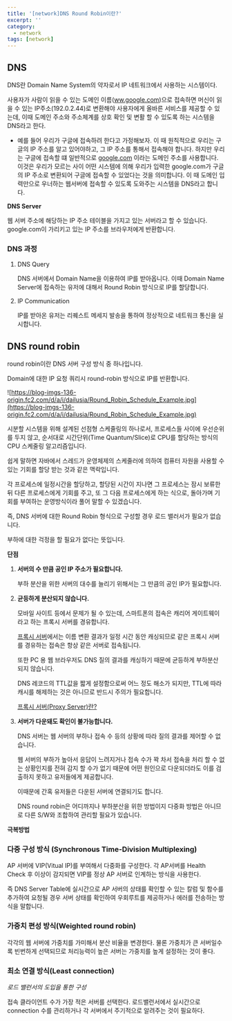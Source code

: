 ```yaml
---
title: '[network]DNS Round Robin이란?'
excerpt: ''
category:
  - network
tags: [network]
---
```


## DNS

DNS란 Domain Name System의 약자로서 IP 네트워크에서 사용하는 시스템이다.

사용자가 사람이 읽을 수 있는 도메인 이름([ww.google.com](http://ww.google.com))으로 접속하면 머신이 읽을 수 있는 IP주소(192.0.2.44)로 변환해야 사용자에게 올바른 서비스를 제공할 수 있는데, 이때 도메인 주소와 주소체계를 상호 확인 및 변활 할 수 있도록 하는 시스템을 DNS라고 한다.

- 예를 들어 우리가 구글에 접속하려 한다고 가정해보자. 이 때 원칙적으로 우리는 구글의 IP 주소를 알고 있어야하고, 그 IP 주소를 통해서 접속해야 합니다. 하지만 우리는 구글에 접속할 떄 일반적으로 [google.com](http://google.com) 이라는 도메인 주소를 사용합니다. 이것은 우리가 모르는 사이 어떤 시스템에 의해 우리가 입력한 google.com가 구글의 IP 주소로 변환되어 구글에 접속할 수 있었다는 것을 의미합니다. 이 때 도메인 입력만으로 우너하는 웹서버에 접속할 수 있도록 도와주는 시스템을 DNS라고 합니다.

**DNS Server**

웹 서버 주소에 해당하는 IP 주소 테이블을 가지고 있는 서버라고 할 수 있습니다. google.com이 가리키고 있는 IP 주소를 브라우저에게 반환합니다.

### DNS 과정

1. DNS Query

   DNS 서버에서 Domain Name을 이용하여 IP를 받아옵니다. 이때 Domain Name Server에 접속하는 유저에 대해서 Round Robin 방식으로 IP를 할당합니다.

2. IP Communication

   IP를 받아온 유저는 리퀘스트 메세지 발송을 통하여 정상적으로 네트워크 통신을 실시합니다.

## DNS round robin

round robin이란 DNS 서버 구성 방식 중 하나입니다.

Domain에 대한 IP 요청 쿼리시 round-robin 방식으로 IP를 반환합니다.

![https://blog-imgs-136-origin.fc2.com/d/a/i/dailusia/Round_Robin_Schedule_Example.jpg](https://blog-imgs-136-origin.fc2.com/d/a/i/dailusia/Round_Robin_Schedule_Example.jpg)

시분할 시스템을 위해 설계된 선점형 스케줄링의 하나로서, 프로세스들 사이에 우선순위를 두지 않고, 순서대로 시간단위(Time Quantum/Slice)로 CPU를 할당하는 방식의 CPU 스케줄링 알고리즘입니다.

쉽게 말하면 자바에서 스레드가 운영체제의 스케줄러에 의하여 컴퓨터 자원을 사용할 수 있는 기회를 할당 받는 것과 같은 맥락입니다.

각 프로세스에 일정시간을 할당하고, 할당된 시간이 지나면 그 프로세스는 잠시 보류한 뒤 다른 프로세스에게 기회를 주고, 또 그 다음 프로세스에게 하는 식으로, 돌아가며 기회를 부여하는 운영방식이라 풀어 말할 수 있겠습니다.

즉, DNS 서버에 대한 Round Robin 형식으로 구성할 경우 로드 밸러서가 필요가 없습니다.

부하에 대한 걱정을 할 필요가 없다는 뜻입니다.

**단점**

1. **서버의 수 만큼 공인 IP 주소가 필요합니다.**

   부하 분산을 위한 서버의 대수를 늘리기 위해서는 그 만큼의 공인 IP가 필요합니다.

2. **균등하게 분산되지 않습니다.**

   모바일 사이트 등에서 문제가 될 수 있는데, 스마트폰의 접속은 캐리어 게이트웨이라고 하는 프록시 서버를 경유합니다.

   [프록시 서버](https://www.notion.so/Proxy-Server-e80f7fee9b60451eab1c4053619e4dd2)에서는 이름 변환 결과가 일정 시간 동안 캐싱되므로 같은 프록시 서버를 경유하는 접속은 항상 같은 서버로 접속됩니다.

   또한 PC 용 웹 브라우저도 DNS 질의 결과를 캐싱하기 때문에 균등하게 부하분산 되지 않습니다.

   DNS 레코드의 TTL값을 짧게 설정함으로써 어느 정도 해소가 되지만, TTL에 따라 캐시를 해제하는 것은 아니므로 반드시 주의가 필요합니다.

   [프록시 서버(Proxy Server)란?](https://www.notion.so/Proxy-Server-e80f7fee9b60451eab1c4053619e4dd2)

3. **서버가 다운돼도 확인이 불가능합니다.**

   DNS 서버는 웹 서버의 부하나 접속 수 등의 상황에 따라 질의 결과를 제어할 수 없습니다.

   웹 서버의 부하가 높아서 응답이 느려지거나 접속 수가 꽉 차서 접속을 처리 할 수 없는 상황인지를 전혀 감지 할 수가 없기 때문에 어떤 원인으로 다운되더라도 이를 검출하지 못하고 유저들에게 제공합니다.

   이때문에 간혹 유저들은 다운된 서버에 연결되기도 합니다.

   DNS round robin은 어디까지나 부하분산을 위한 방법이지 다중화 방법은 아니므로 다른 S/W와 조합하여 관리할 필요가 있습니다.

**극복방법**

### 다중 구성 방식 (Synchronous Time-Division Multiplexing)

AP 서버에 VIP(Vitual IP)를 부여해서 다중화를 구성한다. 각 AP서버를 Health Check 후 이상이 감지되면 VIP를 정상 AP 서버로 인계하는 방식을 사용한다.

즉 DNS Server Table에 실시간으로 AP 서버의 상태를 확인할 수 있는 칼럼 및 함수를 추가하여 요청될 경우 서버 상태를 확인하여 우회루트를 제공하거나 에러를 전송하는 방식을 말합니다.

### 가중치 편성 방식(Weighted round robin)

각각의 웹 서버에 가중치를 가미해서 분산 비율을 변경한다. 물론 가중치가 큰 서버일수록 빈번하게 선택되므로 처리능력이 높은 서버는 가중치를 높게 설정하는 것이 좋다.

### 최소 연결 방식(Least connection)

_로드 밸런서의 도입을 통한 구성_

접속 클라이언트 수가 가장 적은 서버를 선택한다. 로드밸런서에서 실시간으로 connection 수를 관리하거나 각 서버에서 주기적으로 알려주는 것이 필요하다.
